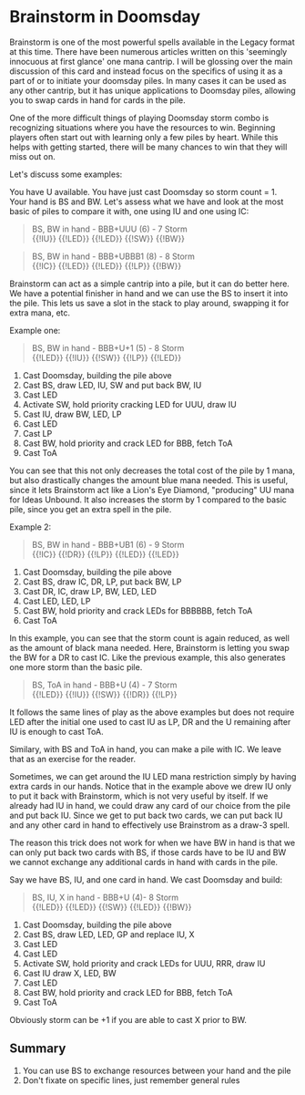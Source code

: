 # Brainstorm in Doomsday

Brainstorm is one of the most powerful spells available
in the Legacy format at this time. There have been numerous articles written on
this 'seemingly innocuous at first glance' one mana cantrip. I will be glossing
over the main discussion of this card and instead focus on the specifics of
using it as a part of or to initiate your doomsday piles. In many cases it can
be used as any other cantrip, but it has unique applications to Doomsday piles,
allowing you to swap cards in hand for cards in the pile.

One of the more difficult things of playing Doomsday storm combo is recognizing
situations where you have the resources to win. Beginning players often start
out with learning only a few piles by heart. While this helps with getting
started, there will be many chances to win that they will miss out on.

Let's discuss some examples:

You have U available. You have just cast Doomsday so storm count = 1. Your hand
is BS and BW. Let's assess what we have and look at the most basic of piles to
compare it with, one using IU and one using IC:  

> BS, BW in hand - BBB+UUU (6) - 7 Storm  
> {{!IU}} {{!LED}} {{!LED}} {{!SW}} {{!BW}}            

> BS, BW in hand - BBB+UBBB1 (8) - 8 Storm  
> {{!IC}} {{!LED}} {{!LED}} {{!LP}} {{!BW}}                  

Brainstorm can act as a simple cantrip into a pile, but it can do better here. We have a potential
finisher in hand and we can use the BS to insert it into the pile. This lets
us save a slot in the stack to play around, swapping it for extra mana, etc.

Example one:

> BS, BW in hand - BBB+U+1 (5) - 8 Storm  
> {{!LED}} {{!IU}} {{!SW}} {{!LP}} {{!LED}}                

1. Cast Doomsday, building the pile above
2. Cast BS, draw LED, IU, SW and put back BW, IU
3. Cast LED
4. Activate SW, hold priority cracking LED for UUU, draw IU
5. Cast IU, draw BW, LED, LP
6. Cast LED 
7. Cast LP 
8. Cast BW, hold priority and crack LED for BBB, fetch ToA
9. Cast ToA

You can see that this not only decreases the total cost of the pile by 1 mana,
but also drastically changes the amount blue mana needed. This is useful, since
it lets Brainstorm act like a Lion's Eye Diamond, "producing" UU mana for Ideas Unbound.
It also increases the storm by 1 compared to the basic pile, since you get an extra spell in the pile.

Example 2:
> BS, BW in hand - BBB+UB1 (6) - 9 Storm  
> {{!IC}} {{!DR}} {{!LP}} {{!LED}} {{!LED}}  

1. Cast Doomsday, building the pile above
2. Cast BS, draw IC, DR, LP, put back BW, LP
3. Cast DR, IC, draw LP, BW, LED, LED
4. Cast LED, LED, LP
5. Cast BW, hold priority and crack LEDs for BBBBBB, fetch ToA
6. Cast ToA

In this example, you can see that the storm count is again reduced, as well as the amount
of black mana needed. Here, Brainstorm is letting you swap the BW for a DR to cast IC.
Like the previous example, this also generates one more storm than the basic pile.

> BS, ToA in hand - BBB+U (4) - 7 Storm  
> {{!LED}} {{!IU}} {{!SW}} {{!DR}} {{!LP}}                       

It follows the same lines of play as the above examples but does not require LED
after the initial one used to cast IU as LP, DR and the U remaining after IU is
enough to cast ToA.

Similary, with BS and ToA in hand, you can make a pile with IC. We leave that as an
exercise for the reader.

Sometimes, we can get around the IU LED mana restriction simply by having extra
cards in our hands. Notice that in the example above we drew IU only to put it
back with Brainstorm, which is not very useful by itself. If we already had IU
in hand, we could draw any card of our choice from the pile and put back IU.
Since we get to put back two cards, we can put back IU and any other card in
hand to effectively use Brainstrom as a draw-3 spell.

The reason this trick does not work for when we have BW in hand is that we can
only put back two cards with BS, if those cards have to be IU and BW we cannot
exchange any additional cards in hand with cards in the pile.

Say we have BS, IU, and one card in hand. We cast Doomsday and build:

> BS, IU, X in hand - BBB+U (4)- 8 Storm  
> {{!LED}} {{!LED}} {{!SW}} {{!LED}} {{!BW}}  

1. Cast Doomsday, building the pile above
2. Cast BS, draw LED, LED, GP and replace IU, X
3. Cast LED
4. Cast LED
5. Activate SW, hold priority and crack LEDs for UUU, RRR, draw IU
6. Cast IU draw X, LED, BW
7. Cast LED
8. Cast BW, hold priority and crack LED for BBB, fetch ToA
9. Cast ToA

Obviously storm can be +1 if you are able to cast X prior to BW.


## Summary

1. You can use BS to exchange resources between your hand and the pile
2. Don't fixate on specific lines, just remember general rules
